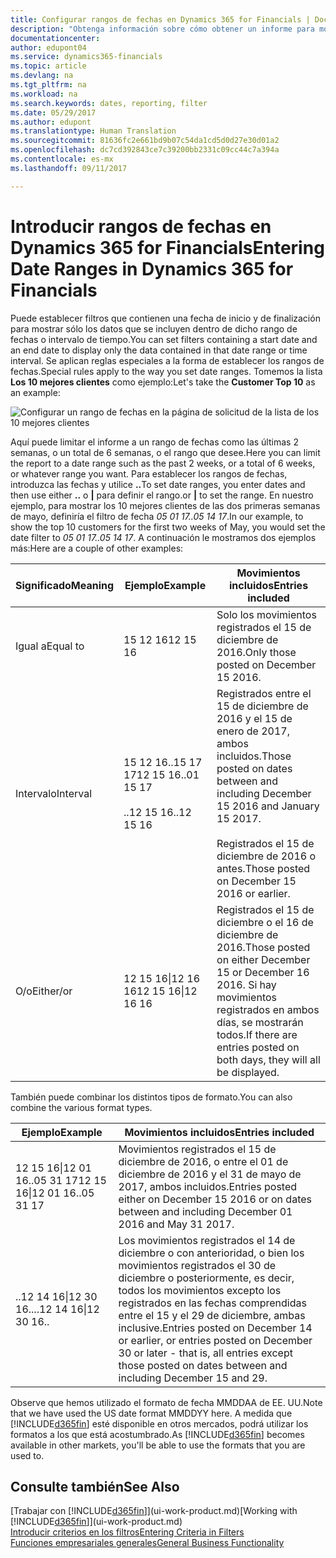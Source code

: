 ```yaml
---
title: Configurar rangos de fechas en Dynamics 365 for Financials | Documentos de Microsoft
description: "Obtenga información sobre cómo obtener un informe para mostrar datos de períodos de tiempo específicos mediante intervalos de fechas en Dynamics 365 for Financials."
documentationcenter: 
author: edupont04
ms.service: dynamics365-financials
ms.topic: article
ms.devlang: na
ms.tgt_pltfrm: na
ms.workload: na
ms.search.keywords: dates, reporting, filter
ms.date: 05/29/2017
ms.author: edupont
ms.translationtype: Human Translation
ms.sourcegitcommit: 81636fc2e661bd9b07c54da1cd5d0d27e30d01a2
ms.openlocfilehash: dc7cd392843ce7c39200bb2331c09cc44c7a394a
ms.contentlocale: es-mx
ms.lasthandoff: 09/11/2017

---
```

# <a name="entering-date-ranges-in-dynamics-365-for-financials"></a><span data-ttu-id="c0a4f-103">Introducir rangos de fechas en Dynamics 365 for Financials</span><span class="sxs-lookup"><span data-stu-id="c0a4f-103">Entering Date Ranges in Dynamics 365 for Financials</span></span>
<span data-ttu-id="c0a4f-104">Puede establecer filtros que contienen una fecha de inicio y de finalización para mostrar sólo los datos que se incluyen dentro de dicho rango de fechas o intervalo de tiempo.</span><span class="sxs-lookup"><span data-stu-id="c0a4f-104">You can set filters containing a start date and an end date to display only the data contained in that date range or time interval.</span></span> <span data-ttu-id="c0a4f-105">Se aplican reglas especiales a la forma de establecer los rangos de fechas.</span><span class="sxs-lookup"><span data-stu-id="c0a4f-105">Special rules apply to the way you set date ranges.</span></span> <span data-ttu-id="c0a4f-106">Tomemos la lista **Los 10 mejores clientes** como ejemplo:</span><span class="sxs-lookup"><span data-stu-id="c0a4f-106">Let's take the **Customer Top 10** as an example:</span></span>

![Configurar un rango de fechas en la página de solicitud de la lista de los 10 mejores clientes](./media/ui-enter-date-ranges/customer-top10-list.png)

<span data-ttu-id="c0a4f-108">Aquí puede limitar el informe a un rango de fechas como las últimas 2 semanas, o un total de 6 semanas, o el rango que desee.</span><span class="sxs-lookup"><span data-stu-id="c0a4f-108">Here you can limit the report to a date range such as the past 2 weeks, or a total of 6 weeks, or whatever range you want.</span></span> <span data-ttu-id="c0a4f-109">Para establecer los rangos de fechas, introduzca las fechas y utilice **..**</span><span class="sxs-lookup"><span data-stu-id="c0a4f-109">To set date ranges, you enter dates and then use either **..**</span></span> <span data-ttu-id="c0a4f-110">o **|** para definir el rango.</span><span class="sxs-lookup"><span data-stu-id="c0a4f-110">or **|** to set the range.</span></span> <span data-ttu-id="c0a4f-111">En nuestro ejemplo, para mostrar los 10 mejores clientes de las dos primeras semanas de mayo, definiría el filtro de fecha *05 01 17..05 14 17*.</span><span class="sxs-lookup"><span data-stu-id="c0a4f-111">In our example, to show the top 10 customers for the first two weeks of May, you would set the date filter to *05 01 17..05 14 17*.</span></span>
<span data-ttu-id="c0a4f-112">A continuación le mostramos dos ejemplos más:</span><span class="sxs-lookup"><span data-stu-id="c0a4f-112">Here are a couple of other examples:</span></span>

| <span data-ttu-id="c0a4f-113">Significado</span><span class="sxs-lookup"><span data-stu-id="c0a4f-113">Meaning</span></span> | <span data-ttu-id="c0a4f-114">Ejemplo</span><span class="sxs-lookup"><span data-stu-id="c0a4f-114">Example</span></span> | <span data-ttu-id="c0a4f-115">Movimientos incluidos</span><span class="sxs-lookup"><span data-stu-id="c0a4f-115">Entries included</span></span> |
|---|---|---|
|<span data-ttu-id="c0a4f-116">Igual a</span><span class="sxs-lookup"><span data-stu-id="c0a4f-116">Equal to</span></span>| <span data-ttu-id="c0a4f-117">15 12 16</span><span class="sxs-lookup"><span data-stu-id="c0a4f-117">12 15 16</span></span> |<span data-ttu-id="c0a4f-118">Solo los movimientos registrados el 15 de diciembre de 2016.</span><span class="sxs-lookup"><span data-stu-id="c0a4f-118">Only those posted on December 15 2016.</span></span>|
|<span data-ttu-id="c0a4f-119">Intervalo</span><span class="sxs-lookup"><span data-stu-id="c0a4f-119">Interval</span></span>| <span data-ttu-id="c0a4f-120">15 12 16..15 17 17</span><span class="sxs-lookup"><span data-stu-id="c0a4f-120">12 15 16..01 15 17</span></span><br /><br /><span data-ttu-id="c0a4f-121">..12 15 16</span><span class="sxs-lookup"><span data-stu-id="c0a4f-121">..12 15 16</span></span>|<span data-ttu-id="c0a4f-122">Registrados entre el 15 de diciembre de 2016 y el 15 de enero de 2017, ambos incluidos.</span><span class="sxs-lookup"><span data-stu-id="c0a4f-122">Those posted on dates between and including December 15 2016 and January 15 2017.</span></span><br /><br /><span data-ttu-id="c0a4f-123">Registrados el 15 de diciembre de 2016 o antes.</span><span class="sxs-lookup"><span data-stu-id="c0a4f-123">Those posted on December 15 2016 or earlier.</span></span>|
|<span data-ttu-id="c0a4f-124">O/o</span><span class="sxs-lookup"><span data-stu-id="c0a4f-124">Either/or</span></span>|<span data-ttu-id="c0a4f-125">12 15 16&#124;12 16 16</span><span class="sxs-lookup"><span data-stu-id="c0a4f-125">12 15 16&#124;12 16 16</span></span>|<span data-ttu-id="c0a4f-126">Registrados el 15 de diciembre o el 16 de diciembre de 2016.</span><span class="sxs-lookup"><span data-stu-id="c0a4f-126">Those posted on either December 15 or December 16 2016.</span></span> <span data-ttu-id="c0a4f-127">Si hay movimientos registrados en ambos días, se mostrarán todos.</span><span class="sxs-lookup"><span data-stu-id="c0a4f-127">If there are entries posted on both days, they will all be displayed.</span></span>|

<span data-ttu-id="c0a4f-128">También puede combinar los distintos tipos de formato.</span><span class="sxs-lookup"><span data-stu-id="c0a4f-128">You can also combine the various format types.</span></span>

| <span data-ttu-id="c0a4f-129">Ejemplo</span><span class="sxs-lookup"><span data-stu-id="c0a4f-129">Example</span></span> | <span data-ttu-id="c0a4f-130">Movimientos incluidos</span><span class="sxs-lookup"><span data-stu-id="c0a4f-130">Entries included</span></span> |
|---|---|
|<span data-ttu-id="c0a4f-131">12 15 16&#124;12 01 16..05 31 17</span><span class="sxs-lookup"><span data-stu-id="c0a4f-131">12 15 16&#124;12 01 16..05 31 17</span></span> | <span data-ttu-id="c0a4f-132">Movimientos registrados el 15 de diciembre de 2016, o entre el 01 de diciembre de 2016 y el 31 de mayo de 2017, ambos incluidos.</span><span class="sxs-lookup"><span data-stu-id="c0a4f-132">Entries posted either on December 15 2016 or on dates between and including December 01 2016 and May 31 2017.</span></span> |
|<span data-ttu-id="c0a4f-133">..12 14 16&#124;12 30 16..</span><span class="sxs-lookup"><span data-stu-id="c0a4f-133">..12 14 16&#124;12 30 16..</span></span> | <span data-ttu-id="c0a4f-134">Los movimientos registrados el 14 de diciembre o con anterioridad, o bien los movimientos registrados el 30 de diciembre o posteriormente, es decir, todos los movimientos excepto los registrados en las fechas comprendidas entre el 15 y el 29 de diciembre, ambas inclusive.</span><span class="sxs-lookup"><span data-stu-id="c0a4f-134">Entries posted on December 14 or earlier, or entries posted on December 30 or later - that is, all entries except those posted on dates between and including December 15 and 29.</span></span> |

<span data-ttu-id="c0a4f-135">Observe que hemos utilizado el formato de fecha MMDDAA de EE. UU.</span><span class="sxs-lookup"><span data-stu-id="c0a4f-135">Note that we have used the US date format MMDDYY here.</span></span> <span data-ttu-id="c0a4f-136">A medida que [!INCLUDE[d365fin](includes/d365fin_md.md)] esté disponible en otros mercados, podrá utilizar los formatos a los que está acostumbrado.</span><span class="sxs-lookup"><span data-stu-id="c0a4f-136">As [!INCLUDE[d365fin](includes/d365fin_md.md)] becomes available in other markets, you'll be able to use the formats that you are used to.</span></span>

## <a name="see-also"></a><span data-ttu-id="c0a4f-137">Consulte también</span><span class="sxs-lookup"><span data-stu-id="c0a4f-137">See Also</span></span>
<span data-ttu-id="c0a4f-138">[Trabajar con [!INCLUDE[d365fin](includes/d365fin_long_md.md)]](ui-work-product.md)</span><span class="sxs-lookup"><span data-stu-id="c0a4f-138">[Working with [!INCLUDE[d365fin](includes/d365fin_long_md.md)]](ui-work-product.md)</span></span>  
[<span data-ttu-id="c0a4f-139">Introducir criterios en los filtros</span><span class="sxs-lookup"><span data-stu-id="c0a4f-139">Entering Criteria in Filters </span></span>](ui-enter-criteria-filters.md)  
[<span data-ttu-id="c0a4f-140">Funciones empresariales generales</span><span class="sxs-lookup"><span data-stu-id="c0a4f-140">General Business Functionality</span></span>](ui-across-business-areas.md)

